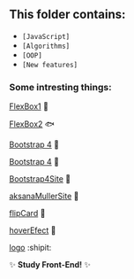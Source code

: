 ## This folder contains:

  - `[JavaScript]`
  - `[Algorithms]`
  - `[OOP]`
  - `[New features]`

### Some intresting things:

  [FlexBox1](https://serhiitkachenko.github.io/learning-features-of-front-end/src/AcademyStudy/Flexbox/index.html)  :milky_way:
  
  [FlexBox2](https://serhiitkachenko.github.io/learning-features-of-front-end/src/AcademyStudy/Flexbox/index2.html)   :fish:
  
  [Bootstrap 4](https://serhiitkachenko.github.io/learning-features-of-front-end/src/AcademyStudy/Bootstrap4/index1.html)  :dragon:
  
  [Bootstrap 4](https://serhiitkachenko.github.io/learning-features-of-front-end/src/AcademyStudy/Bootstrap4/index.html) :wind_chime:
  
  [Bootstrap4Site](https://serhiitkachenko.github.io/learning-features-of-front-end/src/AcademyStudy/Bootstrap4Site/index.html)  :nut_and_bolt:
  
   [aksanaMullerSite](https://serhiitkachenko.github.io/learning-features-of-front-end/src/AcademyStudy/aksanaMuller/index.html)   :woman:
  

  [flipCard](https://serhiitkachenko.github.io/learning-features-of-front-end/src/AcademyStudy/HTML%2CCSS/index5(flip3Dcard).html) :dash:

  [hoverEfect](https://serhiitkachenko.github.io/learning-features-of-front-end/src/AcademyStudy/HTML%2CCSS/index7(hoverEfect).html) :pencil:
  
  [logo](https://serhiitkachenko.github.io/learning-features-of-front-endsrc/AcademyStudy/HTML%2CCSS/main-page.html) :shipit:
  

:sparkles: **Study Front-End!** :sparkles:
